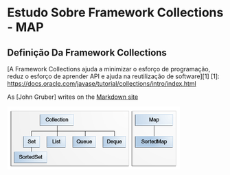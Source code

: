 # Estudo Sobre Framework Collections - MAP
## Definição Da Framework Collections  
[A Framework Collections ajuda a minimizar o esforço de programação, reduz o esforço de aprender API e ajuda na reutilização de software][1]
[1]: <https://docs.oracle.com/javase/tutorial/collections/intro/index.html>

As [John Gruber] writes on the [Markdown site][df1]


[//]: # (These are reference links used in the body of this note and get stripped out when the markdown processor does its job. There is no need to format nicely because it shouldn't be seen. Thanks SO - http://stackoverflow.com/questions/4823468/store-comments-in-markdown-syntax)
   [df1]: <http://daringfireball.net/projects/markdown/>
   

![image](https://github.com/Henrique194/DevJava/blob/main/Collections/colls-coreInterfaces.gif)
